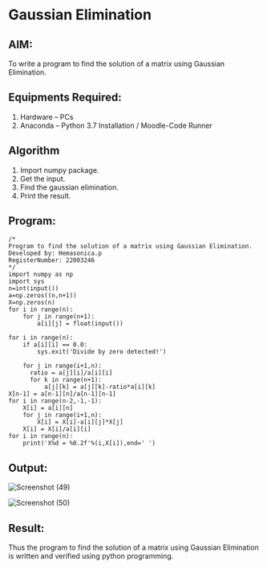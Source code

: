 # Gaussian Elimination

## AIM:
To write a program to find the solution of a matrix using Gaussian Elimination.

## Equipments Required:
1. Hardware – PCs
2. Anaconda – Python 3.7 Installation / Moodle-Code Runner

## Algorithm
1. Import numpy package.
2. Get the input.
3. Find the gaussian elimination.
4. Print the result.

## Program:
```
/*
Program to find the solution of a matrix using Gaussian Elimination.
Developed by: Hemasonica.p
RegisterNumber: 22003246
*/
import numpy as np
import sys
n=int(input())
a=np.zeros((n,n+1))
X=np.zeros(n)
for i in range(n):
    for j in range(n+1):
        a[i][j] = float(input())
        
for i in range(n):
    if a[i][i] == 0.0:
        sys.exit('Divide by zero detected!')
        
    for j in range(i+1,n):
      ratio = a[j][i]/a[i][i]
      for k in range(n+1):
          a[j][k] = a[j][k]-ratio*a[i][k]
X[n-1] = a[n-1][n]/a[n-1][n-1]
for i in range(n-2,-1,-1):
    X[i] = a[i][n]
    for j in range(i+1,n):
        X[i] = X[i]-a[i][j]*X[j]
    X[i] = X[i]/a[i][i]
for i in range(n):
    print('X%d = %0.2f'%(i,X[i]),end=' ')

```

## Output:

![Screenshot (49)](https://user-images.githubusercontent.com/118361409/213209520-8749a03e-327d-436f-aeff-c6cb1da03abd.png)

![Screenshot (50)](https://user-images.githubusercontent.com/118361409/213209599-3a162daa-aab8-4852-bb73-64b840572bae.png)



## Result:
Thus the program to find the solution of a matrix using Gaussian Elimination is written and verified using python programming.


